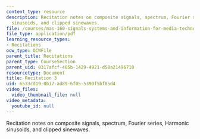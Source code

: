 ```yaml
---
content_type: resource
description: Recitation notes on composite signals, spectrum, Fourier series, Harmonic
  sinusoids, and clipped sinewaves.
file: /courses/mas-160-signals-systems-and-information-for-media-technology-fall-2007/6533cd190b17ad896f055390f5bf85d4_rec3.pdf
file_type: application/pdf
learning_resource_types:
- Recitations
ocw_type: OCWFile
parent_title: Recitations
parent_type: CourseSection
parent_uid: 0317afcf-405b-1429-4921-d58a21496710
resourcetype: Document
title: Recitation 3
uid: 6533cd19-0b17-ad89-6f05-5390f5bf85d4
video_files:
  video_thumbnail_file: null
video_metadata:
  youtube_id: null
---
```

Recitation notes on composite signals, spectrum, Fourier series, Harmonic sinusoids, and clipped sinewaves.